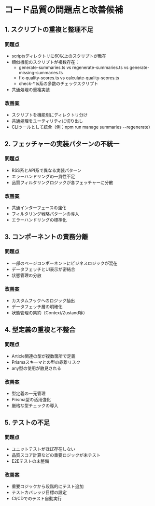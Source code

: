 # コード品質の問題点と改善候補

## 1. スクリプトの重複と整理不足

### 問題点
- scriptsディレクトリに60以上のスクリプトが散在
- 類似機能のスクリプトが複数存在：
  - generate-summaries.ts vs regenerate-summaries.ts vs generate-missing-summaries.ts
  - fix-quality-scores.ts vs calculate-quality-scores.ts
  - check-*.ts系の多数のチェックスクリプト
- 共通処理の重複実装

### 改善案
- スクリプトを機能別にディレクトリ分け
- 共通処理をユーティリティに切り出し
- CLIツールとして統合（例：npm run manage summaries --regenerate）

## 2. フェッチャーの実装パターンの不統一

### 問題点
- RSS系とAPI系で異なる実装パターン
- エラーハンドリングの一貫性不足
- 品質フィルタリングロジックが各フェッチャーに分散

### 改善案
- 共通インターフェースの強化
- フィルタリング戦略パターンの導入
- エラーハンドリングの標準化

## 3. コンポーネントの責務分離

### 問題点
- 一部のページコンポーネントにビジネスロジックが混在
- データフェッチとUI表示が密結合
- 状態管理の分散

### 改善案
- カスタムフックへのロジック抽出
- データフェッチ層の明確化
- 状態管理の集約（Context/Zustand等）

## 4. 型定義の重複と不整合

### 問題点
- Article関連の型が複数箇所で定義
- Prismaスキーマとの型の乖離リスク
- any型の使用が散見される

### 改善案
- 型定義の一元管理
- Prisma型の活用強化
- 厳格な型チェックの導入

## 5. テストの不足

### 問題点
- ユニットテストがほぼ存在しない
- 品質スコア計算などの重要ロジックが未テスト
- E2Eテストの未整備

### 改善案
- 重要ロジックから段階的にテスト追加
- テストカバレッジ目標の設定
- CI/CDでのテスト自動実行